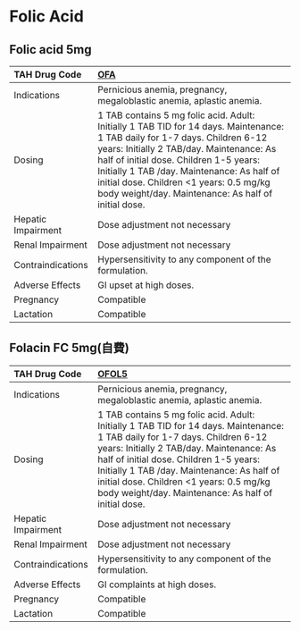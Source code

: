 # Folic Acid

## Folic acid 5mg

| TAH Drug Code      | [**OFA**](https://www.tahsda.org.tw/drugs/hissearch.php?drug_code=OFA)                                                                                                                                                                                                                                                                                             |
|:-------------------|:-------------------------------------------------------------------------------------------------------------------------------------------------------------------------------------------------------------------------------------------------------------------------------------------------------------------------------------------------------------------|
| Indications        | Pernicious anemia, pregnancy, megaloblastic anemia, aplastic anemia.                                                                                                                                                                                                                                                                                               |
| Dosing             | 1 TAB contains 5 mg folic acid. Adult: Initially 1 TAB TID for 14 days. Maintenance: 1 TAB daily for 1-7 days. Children 6-12 years: Initially 2 TAB/day. Maintenance: As half of initial dose. Children 1-5 years: Initially 1 TAB /day. Maintenance: As half of initial dose. Children <1 years: 0.5 mg/kg body weight/day. Maintenance: As half of initial dose. |
| Hepatic Impairment | Dose adjustment not necessary                                                                                                                                                                                                                                                                                                                                      |
| Renal Impairment   | Dose adjustment not necessary                                                                                                                                                                                                                                                                                                                                      |
| Contraindications  | Hypersensitivity to any component of the formulation.                                                                                                                                                                                                                                                                                                              |
| Adverse Effects    | GI upset at high doses.                                                                                                                                                                                                                                                                                                                                            |
| Pregnancy          | Compatible                                                                                                                                                                                                                                                                                                                                                         |
| Lactation          | Compatible                                                                                                                                                                                                                                                                                                                                                         |

## Folacin FC 5mg(自費)

| TAH Drug Code      | [**OFOL5**](https://www.tahsda.org.tw/drugs/hissearch.php?drug_code=OFOL5)                                                                                                                                                                                                                                                                                         |
|:-------------------|:-------------------------------------------------------------------------------------------------------------------------------------------------------------------------------------------------------------------------------------------------------------------------------------------------------------------------------------------------------------------|
| Indications        | Pernicious anemia, pregnancy, megaloblastic anemia, aplastic anemia.                                                                                                                                                                                                                                                                                               |
| Dosing             | 1 TAB contains 5 mg folic acid. Adult: Initially 1 TAB TID for 14 days. Maintenance: 1 TAB daily for 1-7 days. Children 6-12 years: Initially 2 TAB/day. Maintenance: As half of initial dose. Children 1-5 years: Initially 1 TAB /day. Maintenance: As half of initial dose. Children <1 years: 0.5 mg/kg body weight/day. Maintenance: As half of initial dose. |
| Hepatic Impairment | Dose adjustment not necessary                                                                                                                                                                                                                                                                                                                                      |
| Renal Impairment   | Dose adjustment not necessary                                                                                                                                                                                                                                                                                                                                      |
| Contraindications  | Hypersensitivity to any component of the formulation.                                                                                                                                                                                                                                                                                                              |
| Adverse Effects    | GI complaints at high doses.                                                                                                                                                                                                                                                                                                                                       |
| Pregnancy          | Compatible                                                                                                                                                                                                                                                                                                                                                         |
| Lactation          | Compatible                                                                                                                                                                                                                                                                                                                                                         |

